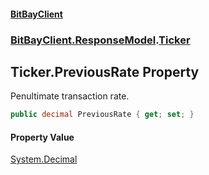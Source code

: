 #### [BitBayClient](./index.md 'index')
### [BitBayClient.ResponseModel](./BitBayClient-ResponseModel.md 'BitBayClient.ResponseModel').[Ticker](./BitBayClient-ResponseModel-Ticker.md 'BitBayClient.ResponseModel.Ticker')
## Ticker.PreviousRate Property
Penultimate transaction rate.  
```csharp
public decimal PreviousRate { get; set; }
```
#### Property Value
[System.Decimal](https://docs.microsoft.com/en-us/dotnet/api/System.Decimal 'System.Decimal')  
